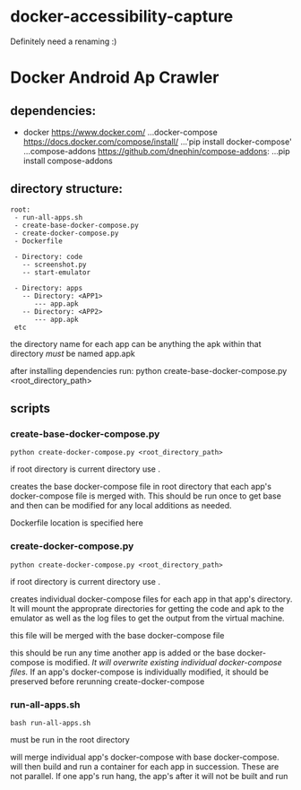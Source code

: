 
# docker-accessibility-capture
Definitely need a renaming :)

# Docker Android Ap Crawler

## dependencies:

* docker https://www.docker.com/
...docker-compose https://docs.docker.com/compose/install/
...'pip install docker-compose'
...compose-addons https://github.com/dnephin/compose-addons:
...pip install compose-addons


## directory structure:

	root:
	 - run-all-apps.sh
	 - create-base-docker-compose.py
	 - create-docker-compose.py
	 - Dockerfile

	 - Directory: code
	   -- screenshot.py
	   -- start-emulator

	 - Directory: apps
	   -- Directory: <APP1>
	      --- app.apk
	   -- Directory: <APP2>
	      --- app.apk
	 etc

 the directory name for each app can be anything
 the apk within that directory *must* be named app.apk


after installing dependencies run:
python create-base-docker-compose.py <root_directory_path>

## scripts
### create-base-docker-compose.py

`python create-docker-compose.py <root_directory_path>`

 if root directory is current directory use .

 creates the base docker-compose file in root directory that each app's docker-compose file is merged with. This should be run once to get base and then can be modified for any local additions as needed.

 Dockerfile location is specified here

### create-docker-compose.py

`python create-docker-compose.py <root_directory_path>`

if root directory is current directory use .

creates individual docker-compose files for each app in that app's directory. It will mount the approprate directories for getting the code and apk to the emulator as well as the log files to get the output from the virtual machine.

this file will be merged with the base docker-compose file

this should be run any time another app is added or the base docker-compose is modified. *It will overwrite existing individual docker-compose files.* If an app's docker-compose is individually modified, it should be preserved before rerunning create-docker-compose  

### run-all-apps.sh
`bash run-all-apps.sh`

must be run in the root directory

will merge individual app's docker-compose with base docker-compose. will then build and run a container for each app in succession. These are not parallel. If one app's run hang, the app's after it will not be built and run




